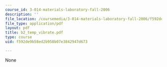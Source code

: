 ```yaml
---
course_id: 3-014-materials-laboratory-fall-2006
description: ''
file_location: /coursemedia/3-014-materials-laboratory-fall-2006/f592de9b58ed2b958b07e3842947d673_b2_temp_vibrate.pdf
file_type: application/pdf
layout: pdf
title: b2_temp_vibrate.pdf
type: course
uid: f592de9b58ed2b958b07e3842947d673

---
```

None